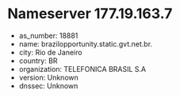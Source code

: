 # Nameserver 177.19.163.7

* as_number: 18881
* name: brazilopportunity.static.gvt.net.br.
* city: Rio de Janeiro
* country: BR
* organization: TELEFONICA BRASIL S.A
* version: Unknown
* dnssec: Unknown
